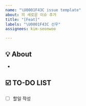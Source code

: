 ```yaml
---
name: "\U0001F43C issue template"
about: 의 새로운 이슈 추가
title: "[Feat]"
labels: "\U0001F43C 선우"
assignees: kim-seonwoo

---
```


## 💡 About
<!--무엇에 관한 이슈인지 소개해주세요.-->
- 

## ☑️ TO-DO LIST
<!--구체적인 할 일을 작성해주세요.-->
- [ ] 할일 작성
